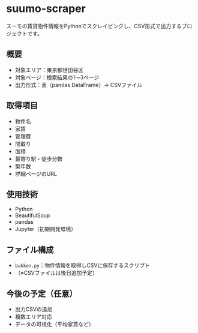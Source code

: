 # suumo-scraper

スーモの賃貸物件情報をPythonでスクレイピングし、CSV形式で出力するプロジェクトです。

## 概要
- 対象エリア：東京都世田谷区
- 対象ページ：検索結果の1〜3ページ
- 出力形式：表（pandas DataFrame）→ CSVファイル

## 取得項目
- 物件名
- 家賃
- 管理費
- 間取り
- 面積
- 最寄り駅・徒歩分数
- 築年数
- 詳細ページのURL

## 使用技術
- Python
- BeautifulSoup
- pandas
- Jupyter（初期開発環境）

## ファイル構成
- `bukken.py`：物件情報を取得しCSVに保存するスクリプト
- （※CSVファイルは後日追加予定）

## 今後の予定（任意）
- 出力CSVの追加
- 複数エリア対応
- データの可視化（平均家賃など）
